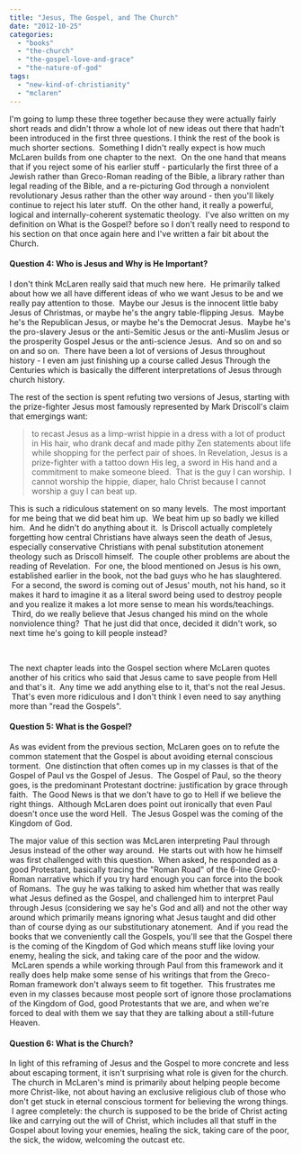 ```yaml
---
title: "Jesus, The Gospel, and The Church"
date: "2012-10-25"
categories: 
  - "books"
  - "the-church"
  - "the-gospel-love-and-grace"
  - "the-nature-of-god"
tags: 
  - "new-kind-of-christianity"
  - "mclaren"
---
```


I'm going to lump these three together because they were actually fairly short reads and didn't throw a whole lot of new ideas out there that hadn't been introduced in the first three questions. I think the rest of the book is much shorter sections.  Something I didn't really expect is how much McLaren builds from one chapter to the next.  On the one hand that means that if you reject some of his earlier stuff - particularly the first three of a Jewish rather than Greco-Roman reading of the Bible, a library rather than legal reading of the Bible, and a re-picturing God through a nonviolent revolutionary Jesus rather than the other way around - then you'll likely continue to reject his later stuff.  On the other hand, it really a powerful, logical and internally-coherent systematic theology.  I've also written on my definition on What is the Gospel? before so I don't really need to respond to his section on that once again here and I've written a fair bit about the Church.

#### Question 4: Who is Jesus and Why is He Important?

I don't think McLaren really said that much new here.  He primarily talked about how we all have different ideas of who we want Jesus to be and we really pay attention to those.  Maybe our Jesus is the innocent little baby Jesus of Christmas, or maybe he's the angry table-flipping Jesus.  Maybe he's the Republican Jesus, or maybe he's the Democrat Jesus.  Maybe he's the pro-slavery Jesus or the anti-Semitic Jesus or the anti-Muslim Jesus or the prosperity Gospel Jesus or the anti-science Jesus.  And so on and so on and so on.  There have been a lot of versions of Jesus throughout history - I even am just finishing up a course called Jesus Through the Centuries which is basically the different interpretations of Jesus through church history.

<!--more-->

The rest of the section is spent refuting two versions of Jesus, starting with the prize-fighter Jesus most famously represented by Mark Driscoll's claim that emergings want:

> to recast Jesus as a limp-wrist hippie in a dress with a lot of product in His hair, who drank decaf and made pithy Zen statements about life while shopping for the perfect pair of shoes. In Revelation, Jesus is a prize-fighter with a tattoo down His leg, a sword in His hand and a commitment to make someone bleed.  That is the guy I can worship.  I cannot worship the hippie, diaper, halo Christ because I cannot worship a guy I can beat up.

This is such a ridiculous statement on so many levels.  The most important for me being that we did beat him up.  We beat him up so badly we killed him.  And he didn't do anything about it.  Is Driscoll actually completely forgetting how central Christians have always seen the death of Jesus, especially conservative Christians with penal substitution atonement theology such as Driscoll himself.  The couple other problems are about the reading of Revelation.  For one, the blood mentioned on Jesus is his own, established earlier in the book, not the bad guys who he has slaughtered.  For a second, the sword is coming out of Jesus' mouth, not his hand, so it makes it hard to imagine it as a literal sword being used to destroy people and you realize it makes a lot more sense to mean his words/teachings.  Third, do we really believe that Jesus changed his mind on the whole nonviolence thing?  That he just did that once, decided it didn't work, so next time he's going to kill people instead?

 

The next chapter leads into the Gospel section where McLaren quotes another of his critics who said that Jesus came to save people from Hell and that's it.  Any time we add anything else to it, that's not the real Jesus.  That's even more ridiculous and I don't think I even need to say anything more than "read the Gospels".

#### Question 5: What is the Gospel?

As was evident from the previous section, McLaren goes on to refute the common statement that the Gospel is about avoiding eternal conscious torment.  One distinction that often comes up in my classes is that of the Gospel of Paul vs the Gospel of Jesus.  The Gospel of Paul, so the theory goes, is the predominant Protestant doctrine: justification by grace through faith.  The Good News is that we don't have to go to Hell if we believe the right things.  Although McLaren does point out ironically that even Paul doesn't once use the word Hell.  The Jesus Gospel was the coming of the Kingdom of God.

The major value of this section was McLaren interpreting Paul through Jesus instead of the other way around.  He starts out with how he himself was first challenged with this question.  When asked, he responded as a good Protestant, basically tracing the "Roman Road" of the 6-line Grec0-Roman narrative which if you try hard enough you can force into the book of Romans.  The guy he was talking to asked him whether that was really what Jesus defined as the Gospel, and challenged him to interpret Paul through Jesus (considering we say he's God and all) and not the other way around which primarily means ignoring what Jesus taught and did other than of course dying as our substitutionary atonement.  And if you read the books that we conveniently call the Gospels, you'll see that the Gospel there is the coming of the Kingdom of God which means stuff like loving your enemy, healing the sick, and taking care of the poor and the widow.  McLaren spends a while working through Paul from this framework and it really does help make some sense of his writings that from the Greco-Roman framework don't always seem to fit together.  This frustrates me even in my classes because most people sort of ignore those proclamations of the Kingdom of God, good Protestants that we are, and when we're forced to deal with them we say that they are talking about a still-future Heaven.

#### Question 6: What is the Church?

In light of this reframing of Jesus and the Gospel to more concrete and less about escaping torment, it isn't surprising what role is given for the church.  The church in McLaren's mind is primarily about helping people become more Christ-like, not about having an exclusive religious club of those who don't get stuck in eternal conscious torment for believing the wrong things.  I agree completely: the church is supposed to be the bride of Christ acting like and carrying out the will of Christ, which includes all that stuff in the Gospel about loving your enemies, healing the sick, taking care of the poor, the sick, the widow, welcoming the outcast etc.
